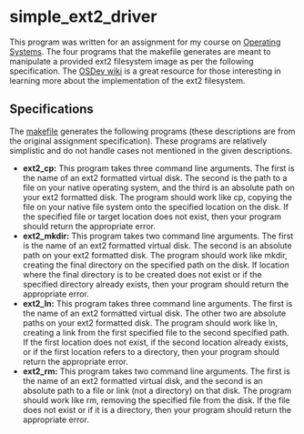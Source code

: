 simple_ext2_driver
==================
This program was written for an assignment for my course on 
[Operating Systems](http://www.cs.utoronto.ca/~reid/curriculum/csc369.html).
The four programs that the makefile generates are meant to manipulate a provided ext2 filesystem
image as per the following specification. The [OSDev wiki](http://wiki.osdev.org/Ext2) is a great resource for those 
interesting in learning more about the implementation of the ext2 filesystem.

Specifications
--------------
The [makefile](https://github.com/mcoded/simple_ext2_driver/blob/master/Makefile) generates the following programs
(these descriptions are from the original assignment specification). These programs are relatively simplistic
and do not handle cases not mentioned in the given descriptions.

+ **ext2_cp:** This program takes three command line arguments. The first is the name of an ext2 formatted virtual disk. 
The second is the path to a file on your native operating system, and the third is an absolute path on your 
ext2 formatted disk. The program should work like cp, copying the file on your native file system onto the 
specified location on the disk. If the specified file or target location does not exist, then your program should 
return the appropriate error.  
+ **ext2_mkdir:** This program takes two command line arguments. The first is the name of an ext2 formatted virtual disk. 
The second is an absolute path on your ext2 formatted disk. The program should work like mkdir, creating the final 
directory on the specified path on the disk. If location where the final directory is to be created does not exist 
or if the specified directory already exists, then your program should return the appropriate error.  
+ **ext2_ln:** This program takes three command line arguments. The first is the name of an ext2 formatted virtual disk. 
The other two are absolute paths on your ext2 formatted disk. The program should work like ln, creating a link from the 
first specified file to the second specified path. If the first location does not exist, if the second location already 
exists, or if the first location refers to a directory, then your program should return the appropriate error.  
+ **ext2_rm:** This program takes two command line arguments. The first is the name of an ext2 formatted virtual disk, 
and the second is an absolute path to a file or link (not a directory) on that disk. The program should work like rm, 
removing the specified file from the disk. If the file does not exist or if it is a directory, then your program should 
return the appropriate error.
